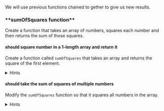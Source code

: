 <!--bl
    (filemeta
        (title "Combining Complex Functions")
    )
/bl-->
We will use previous functions chained to gether to give us new results.

### \*\*sumOfSquares function\*\*

Create a function that takes an array of numbers, squares each number and then returns the sum of those squares.

#### should square number in a 1-length array and return it

Create a function called `sumOfSquares` that takes an array and returns the square of the first element.

<details><summary>Hints</summary>

**Hint**

```javascript
    function sumOfSquares(_something_) {
        return square(?[0]);
    }

    return {
        sumOfSquares,
    };
```

</details>

#### should take the sum of squares of multiple numbers

Modify the `sumOfSquares` function so that it squares all numbers in the array.

<details><summary>Hints</summary>

**Hint**

```javascript
    function sumOfSquares(_something_) {
        return add(squareAll(?));
    }

    return {
        sumOfSquares,
    };
```

</details>
